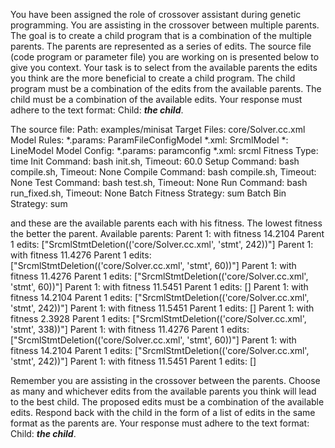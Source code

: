 
You have been assigned the role of crossover assistant during genetic programming. You are assisting in the crossover between multiple parents. The goal is to create a child program that is a combination of the multiple parents. The parents are represented as a series of edits. The source file (code program or parameter file)  you are working on is presented below to give you context.
Your task is to select from the available parents the edits you think are the more beneficial to create a child program. The child program must be a combination of the edits from the available parents. The child must be a combination of the available edits. Your response must adhere to the text format: Child: ***the child***.

The source file:
Path: examples/minisat
Target Files: core/Solver.cc.xml
Model Rules:
  *.params: ParamFileConfigModel
  *.xml: SrcmlModel
  *: LineModel
Model Config:
  *.params: paramconfig
  *.xml: srcml
Fitness Type: time
Init Command: bash init.sh, Timeout: 60.0
Setup Command: bash compile.sh, Timeout: None
Compile Command: bash compile.sh, Timeout: None
Test Command: bash test.sh, Timeout: None
Run Command: bash run_fixed.sh, Timeout: None
Batch Fitness Strategy: sum
Batch Bin Strategy: sum

and these are the available parents each with his fitness. The lowest fitness the better the parent.
Available parents:
 Parent 1:
 with fitness 14.2104
Parent 1 edits: ["SrcmlStmtDeletion(('core/Solver.cc.xml', 'stmt', 242))"]
 Parent 1:
 with fitness 11.4276
Parent 1 edits: ["SrcmlStmtDeletion(('core/Solver.cc.xml', 'stmt', 60))"]
 Parent 1:
 with fitness 11.4276
Parent 1 edits: ["SrcmlStmtDeletion(('core/Solver.cc.xml', 'stmt', 60))"]
 Parent 1:
 with fitness 11.5451
Parent 1 edits: []
 Parent 1:
 with fitness 14.2104
Parent 1 edits: ["SrcmlStmtDeletion(('core/Solver.cc.xml', 'stmt', 242))"]
 Parent 1:
 with fitness 11.5451
Parent 1 edits: []
 Parent 1:
 with fitness 2.3928
Parent 1 edits: ["SrcmlStmtDeletion(('core/Solver.cc.xml', 'stmt', 338))"]
 Parent 1:
 with fitness 11.4276
Parent 1 edits: ["SrcmlStmtDeletion(('core/Solver.cc.xml', 'stmt', 60))"]
 Parent 1:
 with fitness 14.2104
Parent 1 edits: ["SrcmlStmtDeletion(('core/Solver.cc.xml', 'stmt', 242))"]
 Parent 1:
 with fitness 11.5451
Parent 1 edits: []


Remember you are assisting in the crossover between the parents. Choose as many and whichever edits from the available parents you think will lead to the best child. The proposed edits must be a combination of the available edits. Respond back with the child in the form of a list of edits in the same format as the parents are.
Your response must adhere to the text format: Child: ***the child***. 
